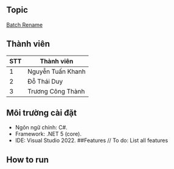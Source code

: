 ## Topic
[Batch Rename](https://tdquang7.notion.site/Project-batch-rename-2022-9dc9eb9c9d674dbdb4a988a3794d1335)
## Thành viên
|STT|Thành viên|
| ------ | ------ |
|1|Nguyễn Tuấn Khanh|
|2|Đỗ Thái Duy|
|3|Trương Công Thành|
## Môi trường cài đặt
- Ngôn ngữ chính: C#.
- Framework: .NET 5 (core).
- IDE: Visual Studio 2022.
##Features
// To do: List all features
## How to run
